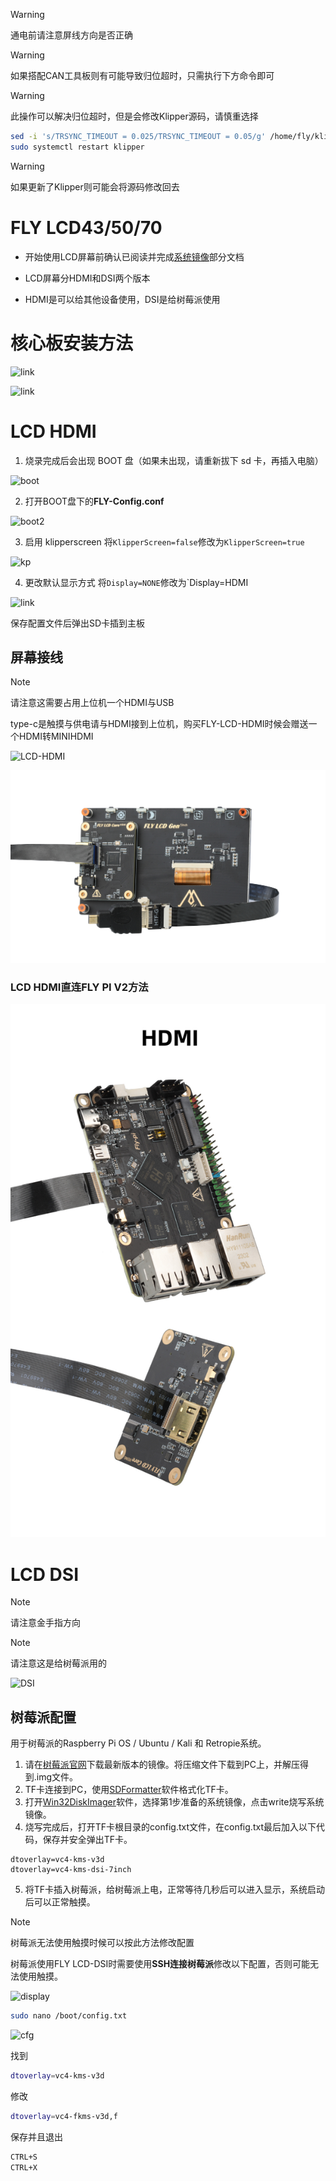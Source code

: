 >[!WARNING]
>通电前请注意屏线方向是否正确

>[!WARNING]
>如果搭配CAN工具板则有可能导致归位超时，只需执行下方命令即可

>[!WARNING]
>此操作可以解决归位超时，但是会修改Klipper源码，请慎重选择

```bash
sed -i 's/TRSYNC_TIMEOUT = 0.025/TRSYNC_TIMEOUT = 0.05/g' /home/fly/klipper/klippy/mcu.py 
sudo systemctl restart klipper
```

> [!WARNING]
> 如果更新了Klipper则可能会将源码修改回去

# FLY LCD43/50/70 

* 开始使用LCD屏幕前确认已阅读并完成[系统镜像](../introduction/system.md)部分文档

* LCD屏幕分HDMI和DSI两个版本

* HDMI是可以给其他设备使用，DSI是给树莓派使用

   

# 核心板安装方法

![link](../images/screen/lcd-link.png)

![link](../images/screen/lcd-link1.png)

# LCD HDMI

1. 烧录完成后会出现 BOOT 盘（如果未出现，请重新拔下 sd 卡，再插入电脑）

![boot](../images/screen/boot.png)



2. 打开BOOT盘下的**FLY-Config.conf**

![boot2](../images/screen/boot2.png)



3. 启用 klipperscreen
   将`KlipperScreen=false`修改为`KlipperScreen=true`

![kp](../images/screen/kp.png)



4. 更改默认显示方式
   将`Display=NONE`修改为`Display=HDMI

![link](../images/screen/lcdplay.png)

保存配置文件后弹出SD卡插到主板



## 屏幕接线

> [!NOTE]
> 请注意这需要占用上位机一个HDMI与USB

   type-c是触摸与供电请与HDMI接到上位机，购买FLY-LCD-HDMI时候会赠送一个HDMI转MINIHDMI

   

   ![LCD-HDMI](../images/screen/LCD-HDMI.png)

   ![LCD-HDMI](../images/screen/lcd-hdmi2.png)



### LCD HDMI直连FLY PI V2方法

![](../images/boards/fly_pi_v2/hdmi.jpg)

   

# LCD DSI

> [!NOTE]
> 请注意金手指方向



> [!NOTE]
> 请注意这是给树莓派用的

![DSI](../images/screen/dsi-link.png)



## 树莓派配置

用于树莓派的Raspberry Pi OS / Ubuntu / Kali 和 Retropie系统。

1. 请在[树莓派官网](https://www.raspberrypi.com/software/operating-systems/)下载最新版本的镜像。将压缩文件下载到PC上，并解压得到.img文件。
2. TF卡连接到PC，使用[SDFormatter](https://www.waveshare.net/w/upload/d/d7/Panasonic_SDFormatter.zip)软件格式化TF卡。
3. 打开[Win32DiskImager](https://www.waveshare.net/w/upload/7/76/Win32DiskImager.zip)软件，选择第1步准备的系统镜像，点击write烧写系统镜像。
4. 烧写完成后，打开TF卡根目录的config.txt文件，在config.txt最后加入以下代码，保存并安全弹出TF卡。

```
dtoverlay=vc4-kms-v3d
dtoverlay=vc4-kms-dsi-7inch
```

5. 将TF卡插入树莓派，给树莓派上电，正常等待几秒后可以进入显示，系统启动后可以正常触摸。



> [!NOTE]
> 树莓派无法使用触摸时候可以按此方法修改配置

树莓派使用FLY LCD-DSI时需要使用**SSH连接树莓派**修改以下配置，否则可能无法使用触摸。

![display](../images/screen/pi.png)

```bash
sudo nano /boot/config.txt
```



![cfg](../images/screen/pi-1.png)



找到

```bash
dtoverlay=vc4-kms-v3d
```

修改

```bash
dtoverlay=vc4-fkms-v3d,f
```

保存并且退出

```bash
CTRL+S
CTRL+X
```



